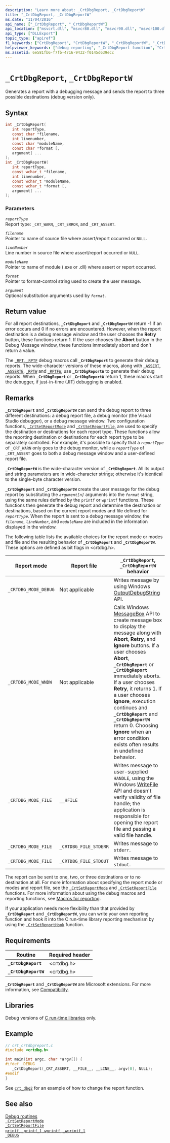 ```yaml
---
description: "Learn more about: _CrtDbgReport, _CrtDbgReportW"
title: "_CrtDbgReport, _CrtDbgReportW"
ms.date: "11/04/2016"
api_name: ["_CrtDbgReport", "_CrtDbgReportW"]
api_location: ["msvcrt.dll", "msvcr80.dll", "msvcr90.dll", "msvcr100.dll", "msvcr100_clr0400.dll", "msvcr110.dll", "msvcr110_clr0400.dll", "msvcr120.dll", "msvcr120_clr0400.dll", "ucrtbase.dll"]
api_type: ["DLLExport"]
topic_type: ["apiref"]
f1_keywords: ["CrtDbgReport", "CrtDbgReportW", "_CrtDbgReportW", "_CrtDbgReport"]
helpviewer_keywords: ["debug reporting", "_CrtDbgReport function", "CrtDbgReport function", "CrtDbgReportW function", "_CrtDbgReportW function"]
ms.assetid: 6e581fb6-f7fb-4716-9432-f0145d639ecc
---
```

# `_CrtDbgReport`, `_CrtDbgReportW`

Generates a report with a debugging message and sends the report to three possible destinations (debug version only).

## Syntax

```C
int _CrtDbgReport(
   int reportType,
   const char *filename,
   int linenumber,
   const char *moduleName,
   const char *format [,
   argument] ...
);
int _CrtDbgReportW(
   int reportType,
   const wchar_t *filename,
   int linenumber,
   const wchar_t *moduleName,
   const wchar_t *format [,
   argument] ...
);
```

### Parameters

*`reportType`*\
Report type: `_CRT_WARN`, `_CRT_ERROR`, and `_CRT_ASSERT`.

*`filename`*\
Pointer to name of source file where assert/report occurred or `NULL`.

*`lineNumber`*\
Line number in source file where assert/report occurred or `NULL`.

*`moduleName`*\
Pointer to name of module (.exe or .dll) where assert or report occurred.

*`format`*\
Pointer to format-control string used to create the user message.

*`argument`*\
Optional substitution arguments used by *`format`*.

## Return value

For all report destinations, **`_CrtDbgReport`** and **`_CrtDbgReportW`** return -1 if an error occurs and 0 if no errors are encountered. However, when the report destination is a debug message window and the user chooses the **Retry** button, these functions return 1. If the user chooses the **Abort** button in the Debug Message window, these functions immediately abort and don't return a value.

The [`_RPT`, `_RPTF`](rpt-rptf-rptw-rptfw-macros.md) debug macros call **`_CrtDbgReport`** to generate their debug reports. The wide-character versions of these macros, along with [`_ASSERT`, `_ASSERTE`](assert-asserte-assert-expr-macros.md), [`_RPTW`](rpt-rptf-rptw-rptfw-macros.md)
and [`_RPTFW`](rpt-rptf-rptw-rptfw-macros.md), use **`_CrtDbgReportW`** to generate their debug reports. When **`_CrtDbgReport`** or **`_CrtDbgReportW`** return 1, these macros start the debugger, if just-in-time (JIT) debugging is enabled.

## Remarks

**`_CrtDbgReport`** and **`_CrtDbgReportW`** can send the debug report to three different destinations: a debug report file, a debug monitor (the Visual Studio debugger), or a debug message window. Two configuration functions, [`_CrtSetReportMode`](crtsetreportmode.md) and [`_CrtSetReportFile`](crtsetreportfile.md), are used to specify the destination or destinations for each report type. These functions allow the reporting destination or destinations for each report type to be separately controlled. For example, it's possible to specify that a *`reportType`* of `_CRT_WARN` only goes to the debug monitor, while a *`reportType`* of `_CRT_ASSERT` goes to both a debug message window and a user-defined report file.

**`_CrtDbgReportW`** is the wide-character version of **`_CrtDbgReport`**. All its output and string parameters are in wide-character strings; otherwise it's identical to the single-byte character version.

**`_CrtDbgReport`** and **`_CrtDbgReportW`** create the user message for the debug report by substituting the *`argument[n]`* arguments into the *`format`* string, using the same rules defined by the `printf` or `wprintf` functions. These functions then generate the debug report and determine the destination or destinations, based on the current report modes and file defined for *`reportType`*. When the report is sent to a debug message window, the *`filename`*, *`lineNumber`*, and *`moduleName`* are included in the information displayed in the window.

The following table lists the available choices for the report mode or modes and file and the resulting behavior of **`_CrtDbgReport`** and **`_CrtDbgReportW`**. These options are defined as bit flags in \<crtdbg.h>.

|Report mode|Report file|**`_CrtDbgReport`**, **`_CrtDbgReportW`** behavior|
|-----------------|-----------------|------------------------------------------------|
|`_CRTDBG_MODE_DEBUG`|Not applicable|Writes message by using Windows [OutputDebugString](/windows/win32/api/debugapi/nf-debugapi-outputdebugstringw) API.|
|`_CRTDBG_MODE_WNDW`|Not applicable|Calls Windows [MessageBox](/windows/win32/api/winuser/nf-winuser-messagebox) API to create message box to display the message along with **Abort**, **Retry**, and **Ignore** buttons. If a user chooses **Abort**, **`_CrtDbgReport`** or **`_CrtDbgReport`** immediately aborts. If a user chooses **Retry**, it returns 1. If a user chooses **Ignore**, execution continues and **`_CrtDbgReport`** and **`_CrtDbgReportW`** return 0. Choosing **Ignore** when an error condition exists often results in undefined behavior.|
|`_CRTDBG_MODE_FILE`|`__HFILE`|Writes message to user-supplied `HANDLE`, using the Windows [WriteFile](/windows/win32/api/fileapi/nf-fileapi-writefile) API and doesn't verify validity of file handle; the application is responsible for opening the report file and passing a valid file handle.|
|`_CRTDBG_MODE_FILE`|`_CRTDBG_FILE_STDERR`|Writes message to `stderr`.|
|`_CRTDBG_MODE_FILE`|`_CRTDBG_FILE_STDOUT`|Writes message to `stdout`.|

The report can be sent to one, two, or three destinations or to no destination at all. For more information about specifying the report mode or modes and report file, see the [`_CrtSetReportMode`](crtsetreportmode.md) and [`_CrtSetReportFile`](crtsetreportfile.md) functions. For more information about using the debug macros and reporting functions, see [Macros for reporting](/visualstudio/debugger/macros-for-reporting).

If your application needs more flexibility than that provided by **`_CrtDbgReport`** and **`_CrtDbgReportW`**, you can write your own reporting function and hook it into the C run-time library reporting mechanism by using the [`_CrtSetReportHook`](crtsetreporthook.md) function.

## Requirements

|Routine|Required header|
|-------------|---------------------|
|**`_CrtDbgReport`**|\<crtdbg.h>|
|**`_CrtDbgReportW`**|\<crtdbg.h>|

**`_CrtDbgReport`** and **`_CrtDbgReportW`** are Microsoft extensions. For more information, see [Compatibility](../compatibility.md).

## Libraries

Debug versions of [C run-time libraries](../crt-library-features.md) only.

## Example

```C
// crt_crtdbgreport.c
#include <crtdbg.h>

int main(int argc, char *argv[]) {
#ifdef _DEBUG
   _CrtDbgReport(_CRT_ASSERT, __FILE__, __LINE__, argv[0], NULL);
#endif
}
```

See [`crt_dbg2`](https://github.com/Microsoft/VCSamples/tree/master/VC2010Samples/crt/crt_dbg2) for an example of how to change the report function.

## See also

[Debug routines](../debug-routines.md)\
[`_CrtSetReportMode`](crtsetreportmode.md)\
[`_CrtSetReportFile`](crtsetreportfile.md)\
[`printf`, `_printf_l`, `wprintf`, `_wprintf_l`](printf-printf-l-wprintf-wprintf-l.md)\
[`_DEBUG`](../debug.md)
